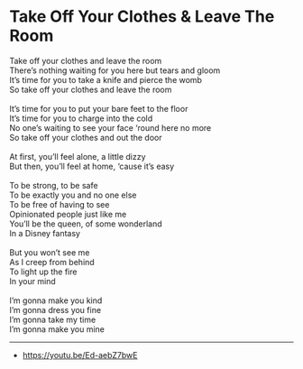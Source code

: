 # Take Off Your Clothes & Leave The Room

Take off your clothes and leave the room\
There’s nothing waiting for you here but tears and gloom\
It’s time for you to take a knife and pierce the womb\
So take off your clothes and leave the room\
\
It’s time for you to put your bare feet to the floor\
It’s time for you to charge into the cold\
No one’s waiting to see your face ‘round here no more\
So take off your clothes and out the door\
\
At first, you’ll feel alone, a little dizzy\
But then, you’ll feel at home, ‘cause it’s easy\
\
To be strong, to be safe\
To be exactly you and no one else\
To be free of having to see\
Opinionated people just like me\
You’ll be the queen, of some wonderland\
In a Disney fantasy\
\
But you won’t see me\
As I creep from behind\
To light up the fire\
In your mind\
\
I’m gonna make you kind\
I’m gonna dress you fine\
I’m gonna take my time\
I’m gonna make you mine

---
- https://youtu.be/Ed-aebZ7bwE
